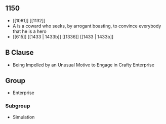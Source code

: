 ## 1150
- [[1061]] [[1132]] 
- A is a coward who seeks, by arrogant boasting, to convince everybody that he is a hero
- [[615]] [[1433 | 1433b]] [[1336]] [[1433 | 1433b]] 

## B Clause
- Being Impelled by an Unusual Motive to Engage in Crafty Enterprise

## Group
- Enterprise

### Subgroup
- Simulation

